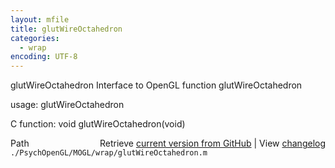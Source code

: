 ```yaml
---
layout: mfile
title: glutWireOctahedron
categories:
  - wrap
encoding: UTF-8
---
```


glutWireOctahedron  Interface to OpenGL function glutWireOctahedron  

usage:  glutWireOctahedron  

C function:  void glutWireOctahedron(void)  


<div class="code_header" style="text-align:right;">
  <span style="float:left;">Path&nbsp;&nbsp;</span> <span class="counter">Retrieve <a href=
  "https://raw.github.com/Psychtoolbox-3/Psychtoolbox-3/beta/./PsychOpenGL/MOGL/wrap/glutWireOctahedron.m">current version from GitHub</a> | View <a href=
  "https://github.com/Psychtoolbox-3/Psychtoolbox-3/commits/beta/./PsychOpenGL/MOGL/wrap/glutWireOctahedron.m">changelog</a></span>
</div>
<div class="code">
  <code>./PsychOpenGL/MOGL/wrap/glutWireOctahedron.m</code>
</div>
